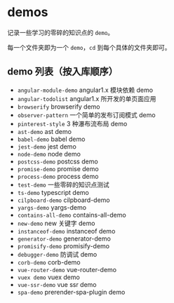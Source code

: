 # demos

记录一些学习的零碎的知识点的 `demo`。

每一个文件夹即为一个 `demo`，`cd` 到每个具体的文件夹即可。

## demo 列表（按入库顺序）

- `angular-module-demo` angular1.x 模块依赖 demo
- `angular-todolist` angular1.x 所开发的单页面应用
- `browserify` browserify demo
- `observer-pattern` 一个简单的发布订阅模式 demo
- `pinterest-style` 3 种瀑布流布局 demo
- `ast-demo` ast demo
- `babel-demo` babel demo
- `jest-demo` jest demo
- `node-demo` node demo
- `postcss-demo` postcss demo
- `promise-demo` promise demo
- `process-demo` process demo
- `test-demo` 一些零碎的知识点测试
- `ts-demo` typescript demo
- `cilpboard-demo` cilpboard-demo
- `yargs-demo` yargs-demo
- `contains-all-demo` contains-all-demo
- `new-demo` new 关键字 demo
- `instanceof-demo` instanceof demo
- `generator-demo` generator-demo
- `promisify-demo` promisify-demo
- `debugger-demo` 防调试 demo
- `corb-demo` corb-demo
- `vue-router-demo` vue-router-demo
- `vuex demo` vuex demo
- `vue-ssr-demo` vue ssr demo
- `spa-demo` prerender-spa-plugin demo
